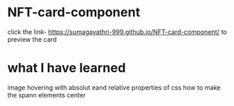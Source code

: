 # NFT-card-component

click the link-   https://sumagayathri-999.github.io/NFT-card-component/  to preview the card


# what I have learned 

image hovering with absolut eand relative properties of css
how to make the spann elements center
